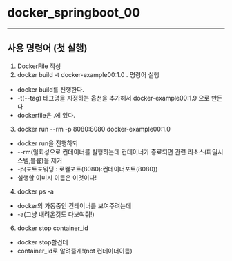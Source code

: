 # docker_springboot_00



------
## 사용 명령어 (첫 실행)
1. DockerFile 작성
2. docker build -t docker-example00:1.0 . 명령어 실행
  - docker build를 진행한다.
  - -t(--tag) 태그명을 지정하는 옵션을 추가해서 docker-example00:1.9 으로 만든다
  - dockerfile은 .에 있다.
3. docker run --rm -p 8080:8080 docker-example00:1.0
  - docker run을 진행하되
  - --rm(일회성으로 컨테이너를 실행하는데 컨테이너가 종료되면 관련 리소스(파일시스템,볼륨)을 제거
  - -p(포트포워딩 : 로컬포트(8080):컨테이너포트(8080))
  - 실행할 이미지 이름은 이것이다!
4. docker ps -a
  - docker의 가동중인 컨테이너를 보여주려는데
  - -a(그냥 내려온것도 다보여줘!)
6. docker stop container_id
  - docker stop할건데
  - container_id로 알려줄게!(not 컨테이너이름)
